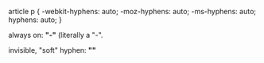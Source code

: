 article p {
  -webkit-hyphens: auto;
  -moz-hyphens: auto;
  -ms-hyphens: auto;
  hyphens: auto;
}

always on: **"&#x2010;"** (literally a "-".

invisible, "soft" hyphen: **"&shy;"**
